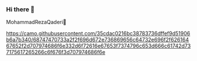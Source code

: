 ### Hi there 👋
MohammadRezaQaderi🐼

https://camo.githubusercontent.com/35cdac0216bc38783736dffef9d51906b6a7b340/68747470733a2f2f696d672e736869656c64732e696f2f62616467652f2d707974686f6e332d6f72616e67653f7374796c653d666c61742d737175617265266c6f676f3d707974686f6e
<!--
**MohammadRezaQaderi/MohammadRezaQaderi** is a ✨ _special_ ✨ repository because its `README.md` (this file) appears on your GitHub profile.

Here are some ideas to get you started:


- 🔭 I’m currently working on ...
- 🌱 I’m currently learning ...
- 👯 I’m looking to collaborate on ...
- 🤔 I’m looking for help with ...
- 💬 Ask me about ...
- 📫 How to reach me: ...
- 😄 Pronouns: ...
- ⚡ Fun fact: ...
-->
